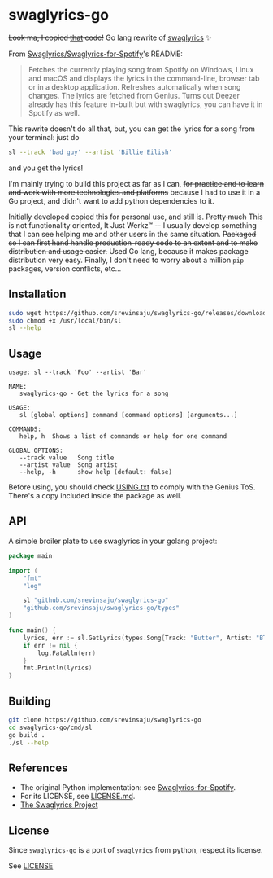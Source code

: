 # swaglyrics-go

~~Look ma, I copied [that][swaglyrics] code!~~ Go lang rewrite of [swaglyrics][swaglyrics] ✨



From [Swaglyrics/Swaglyrics-for-Spotify][swaglyrics]'s README:

> Fetches the currently playing song from Spotify on Windows,
> Linux and macOS and displays the lyrics in the command-line,
> browser tab or in a desktop application. Refreshes automatically
> when song changes. The lyrics are fetched from Genius. Turns out
> Deezer already has this feature in-built but with swaglyrics, you
> can have it in Spotify as well.

This rewrite doesn't do all that, but, you can get the lyrics for a song
from your terminal: just do
```bash
sl --track 'bad guy' --artist 'Billie Eilish'
```
and you get the lyrics!

I'm mainly trying to build this project as far as I can,
~~for practice and to learn and work with more technologies and platforms~~ because
I had to use it in a Go project, and didn't want to add python dependencies
to it.

Initially ~~developed~~ copied this for personal use, and still is.
~~Pretty much~~ This is not functionality oriented, It Just Werkz™ --
I usually develop something that I can see helping me
and other users in the same situation. ~~Packaged so I can
first hand handle production-ready code to an extent and to make
distribution and usage easier.~~ Used Go lang, because it makes package distribution
very easy. Finally, I don't need to worry about a million `pip` packages,
version conflicts, etc...


## Installation

```bash
sudo wget https://github.com/srevinsaju/swaglyrics-go/releases/download/continuous/sl -O /usr/local/bin/sl
sudo chmod +x /usr/local/bin/sl
sl --help
```


## Usage

`usage: sl --track 'Foo' --artist 'Bar'`

```
NAME:
   swaglyrics-go - Get the lyrics for a song

USAGE:
   sl [global options] command [command options] [arguments...]

COMMANDS:
   help, h  Shows a list of commands or help for one command

GLOBAL OPTIONS:
   --track value   Song title
   --artist value  Song artist
   --help, -h      show help (default: false)
```

Before using, you should check [USING.txt][using_txt] to comply with the Genius ToS.
There's a copy included inside the package as well.


## API

A simple broiler plate to use swaglyrics in your golang project:

```go
package main

import (
	"fmt"
	"log"

	sl "github.com/srevinsaju/swaglyrics-go"
	"github.com/srevinsaju/swaglyrics-go/types"
)

func main() {
	lyrics, err := sl.GetLyrics(types.Song{Track: "Butter", Artist: "BTS"})
	if err != nil {
		log.Fatalln(err)
	}
	fmt.Println(lyrics)
}
```

## Building

```bash
git clone https://github.com/srevinsaju/swaglyrics-go
cd swaglyrics-go/cmd/sl
go build .
./sl --help
```


## References
* The original Python implementation: see [Swaglyrics-for-Spotify][swaglyrics].
* For its LICENSE, see [LICENSE.md][swaglyrics_license].
* [The Swaglyrics Project][swaglyrics_project]


## License
Since `swaglyrics-go` is a port of `swaglyrics` from python, respect its license.

See [LICENSE][license]


[using_txt]: https://github.com/srevinsaju/swaglyrics-go/blob/master/USING.txt
[swaglyrics]: https://github.com/Swaglyrics/Swaglyrics-for-Spotify
[swaglyrics_project]: https://github.com/Swaglyrics/
[swaglyrics_license]: https://github.com/SwagLyrics/SwagLyrics-For-Spotify/blob/master/LICENSE.md
[license]: https://github.com/srevinsaju/swaglyrics-go/blob/master/LICENSE


